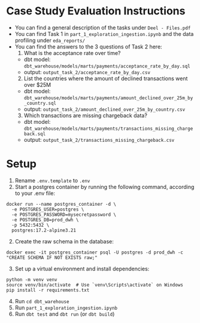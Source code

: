 # Case Study Evaluation Instructions
- You can find a general description of the tasks under `Deel - Files.pdf`
- You can find Task 1 in `part_1_exploration_ingestion.ipynb` and the data profiling under `eda_reports/`
- You can find the answers to the 3 questions of Task 2 here:
  1. What is the acceptance rate over time?
    - dbt model: `dbt_warehouse/models/marts/payments/acceptance_rate_by_day.sql`
    - output: `output_task_2/acceptance_rate_by_day.csv`
  2. List the countries where the amount of declined transactions went over $25M
    - dbt model: `dbt_warehouse/models/marts/payments/amount_declined_over_25m_by_country.sql`
    - output: `output_task_2/amount_declined_over_25m_by_country.csv`
  3. Which transactions are missing chargeback data?
    - dbt model: `dbt_warehouse/models/marts/payments/transactions_missing_chargeback.sql`
    - output: `output_task_2/transactions_missing_chargeback.csv`


# Setup
1. Rename `.env.template` to `.env`
1. Start a postgres container by running the following command, according to your .env file:
```
docker run --name postgres_container -d \
  -e POSTGRES_USER=postgres \
  -e POSTGRES_PASSWORD=mysecretpassword \
  -e POSTGRES_DB=prod_dwh \
  -p 5432:5432 \
  postgres:17.2-alpine3.21
```
2. Create the raw schema in the database:
```
docker exec -it postgres_container psql -U postgres -d prod_dwh -c "CREATE SCHEMA IF NOT EXISTS raw;"
```
3. Set up a virtual environment and install dependencies:
```
python -m venv venv  
source venv/bin/activate  # Use `venv\Scripts\activate` on Windows  
pip install -r requirements.txt  
```
4. Run `cd dbt_warehouse`
5. Run `part_1_exploration_ingestion.ipynb`
6. Run `dbt test` and `dbt run` (or `dbt build`)